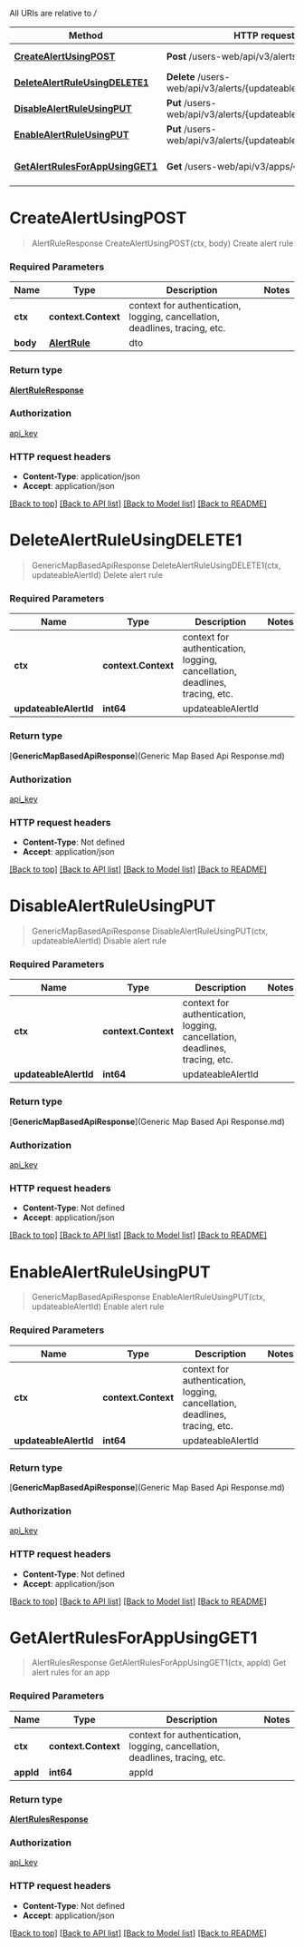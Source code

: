 
All URIs are relative to */*

| Method                                                                        | HTTP request                                                 | Description                |
| ----------------------------------------------------------------------------- | ------------------------------------------------------------ | -------------------------- |
| [**CreateAlertUsingPOST**](AlertsApi.md#CreateAlertUsingPOST)                 | **Post** /users-web/api/v3/alerts                            | Create alert rule          |
| [**DeleteAlertRuleUsingDELETE1**](AlertsApi.md#DeleteAlertRuleUsingDELETE1)   | **Delete** /users-web/api/v3/alerts/{updateableAlertId}      | Delete alert rule          |
| [**DisableAlertRuleUsingPUT**](AlertsApi.md#DisableAlertRuleUsingPUT)         | **Put** /users-web/api/v3/alerts/{updateableAlertId}/disable | Disable alert rule         |
| [**EnableAlertRuleUsingPUT**](AlertsApi.md#EnableAlertRuleUsingPUT)           | **Put** /users-web/api/v3/alerts/{updateableAlertId}/enable  | Enable alert rule          |
| [**GetAlertRulesForAppUsingGET1**](AlertsApi.md#GetAlertRulesForAppUsingGET1) | **Get** /users-web/api/v3/apps/{appId}/alerts                | Get alert rules for an app |

# **CreateAlertUsingPOST**

> AlertRuleResponse CreateAlertUsingPOST(ctx, body)
Create alert rule

### Required Parameters

| Name     | Type                          | Description                                                                 | Notes |
| -------- | ----------------------------- | --------------------------------------------------------------------------- | ----- |
| **ctx**  | **context.Context**           | context for authentication, logging, cancellation, deadlines, tracing, etc. |
| **body** | [**AlertRule**](AlertRule.md) | dto                                                                         |

### Return type

[**AlertRuleResponse**](AlertRuleResponse.md)

### Authorization

[api_key](../README.md#api_key)

### HTTP request headers

- **Content-Type**: application/json
- **Accept**: application/json

[[Back to top]](#) [[Back to API list]](../README.md#documentation-for-api-endpoints) [[Back to Model list]](../README.md#documentation-for-models) [[Back to README]](../README.md)

# **DeleteAlertRuleUsingDELETE1**

> GenericMapBasedApiResponse DeleteAlertRuleUsingDELETE1(ctx, updateableAlertId)
Delete alert rule

### Required Parameters

| Name                  | Type                | Description                                                                 | Notes |
| --------------------- | ------------------- | --------------------------------------------------------------------------- | ----- |
| **ctx**               | **context.Context** | context for authentication, logging, cancellation, deadlines, tracing, etc. |
| **updateableAlertId** | **int64**           | updateableAlertId                                                           |

### Return type

[**GenericMapBasedApiResponse**](Generic Map Based Api Response.md)

### Authorization

[api_key](../README.md#api_key)

### HTTP request headers

- **Content-Type**: Not defined
- **Accept**: application/json

[[Back to top]](#) [[Back to API list]](../README.md#documentation-for-api-endpoints) [[Back to Model list]](../README.md#documentation-for-models) [[Back to README]](../README.md)

# **DisableAlertRuleUsingPUT**

> GenericMapBasedApiResponse DisableAlertRuleUsingPUT(ctx, updateableAlertId)
Disable alert rule

### Required Parameters

| Name                  | Type                | Description                                                                 | Notes |
| --------------------- | ------------------- | --------------------------------------------------------------------------- | ----- |
| **ctx**               | **context.Context** | context for authentication, logging, cancellation, deadlines, tracing, etc. |
| **updateableAlertId** | **int64**           | updateableAlertId                                                           |

### Return type

[**GenericMapBasedApiResponse**](Generic Map Based Api Response.md)

### Authorization

[api_key](../README.md#api_key)

### HTTP request headers

- **Content-Type**: Not defined
- **Accept**: application/json

[[Back to top]](#) [[Back to API list]](../README.md#documentation-for-api-endpoints) [[Back to Model list]](../README.md#documentation-for-models) [[Back to README]](../README.md)

# **EnableAlertRuleUsingPUT**

> GenericMapBasedApiResponse EnableAlertRuleUsingPUT(ctx, updateableAlertId)
Enable alert rule

### Required Parameters

| Name                  | Type                | Description                                                                 | Notes |
| --------------------- | ------------------- | --------------------------------------------------------------------------- | ----- |
| **ctx**               | **context.Context** | context for authentication, logging, cancellation, deadlines, tracing, etc. |
| **updateableAlertId** | **int64**           | updateableAlertId                                                           |

### Return type

[**GenericMapBasedApiResponse**](Generic Map Based Api Response.md)

### Authorization

[api_key](../README.md#api_key)

### HTTP request headers

- **Content-Type**: Not defined
- **Accept**: application/json

[[Back to top]](#) [[Back to API list]](../README.md#documentation-for-api-endpoints) [[Back to Model list]](../README.md#documentation-for-models) [[Back to README]](../README.md)

# **GetAlertRulesForAppUsingGET1**

> AlertRulesResponse GetAlertRulesForAppUsingGET1(ctx, appId)
Get alert rules for an app

### Required Parameters

| Name      | Type                | Description                                                                 | Notes |
| --------- | ------------------- | --------------------------------------------------------------------------- | ----- |
| **ctx**   | **context.Context** | context for authentication, logging, cancellation, deadlines, tracing, etc. |
| **appId** | **int64**           | appId                                                                       |

### Return type

[**AlertRulesResponse**](AlertRulesResponse.md)

### Authorization

[api_key](../README.md#api_key)

### HTTP request headers

- **Content-Type**: Not defined
- **Accept**: application/json

[[Back to top]](#) [[Back to API list]](../README.md#documentation-for-api-endpoints) [[Back to Model list]](../README.md#documentation-for-models) [[Back to README]](../README.md)
